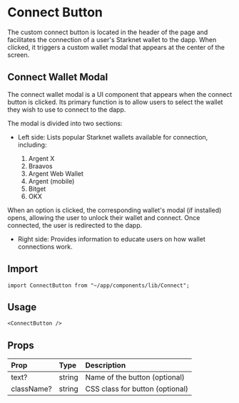 # Connect Button

The custom connect button is located in the header of the page and facilitates the connection of a user's Starknet wallet to the dapp. When clicked, it triggers a custom wallet modal that appears at the center of the screen.

## Connect Wallet Modal

The connect wallet modal is a UI component that appears when the connect button is clicked. Its primary function is to allow users to select the wallet they wish to use to connect to the dapp.

The modal is divided into two sections:

- Left side: Lists popular Starknet wallets available for connection, including:

  1. Argent X
  2. Braavos
  3. Argent Web Wallet
  4. Argent (mobile)
  5. Bitget
  6. OKX

When an option is clicked, the corresponding wallet's modal (if installed) opens, allowing the user to unlock their wallet and connect. Once connected, the user is redirected to the dapp.

- Right side: Provides information to educate users on how wallet connections work.

## Import

```
import ConnectButton from "~/app/components/lib/Connect";
```

## Usage

```
<ConnectButton />
```

## Props

| Prop       | Type   | Description                     |
| :--------- | :----- | :------------------------------ |
| text?      | string | Name of the button (optional)   |
| className? | string | CSS class for button (optional) |
